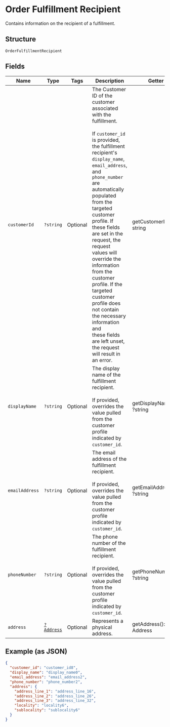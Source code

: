 
# Order Fulfillment Recipient

Contains information on the recipient of a fulfillment.

## Structure

`OrderFulfillmentRecipient`

## Fields

| Name | Type | Tags | Description | Getter | Setter |
|  --- | --- | --- | --- | --- | --- |
| `customerId` | `?string` | Optional | The Customer ID of the customer associated with the fulfillment.<br><br>If `customer_id` is provided, the fulfillment recipient's `display_name`,<br>`email_address`, and `phone_number` are automatically populated from the<br>targeted customer profile. If these fields are set in the request, the request<br>values will override the information from the customer profile. If the<br>targeted customer profile does not contain the necessary information and<br>these fields are left unset, the request will result in an error. | getCustomerId(): ?string | setCustomerId(?string customerId): void |
| `displayName` | `?string` | Optional | The display name of the fulfillment recipient.<br><br>If provided, overrides the value pulled from the customer profile indicated by `customer_id`. | getDisplayName(): ?string | setDisplayName(?string displayName): void |
| `emailAddress` | `?string` | Optional | The email address of the fulfillment recipient.<br><br>If provided, overrides the value pulled from the customer profile indicated by `customer_id`. | getEmailAddress(): ?string | setEmailAddress(?string emailAddress): void |
| `phoneNumber` | `?string` | Optional | The phone number of the fulfillment recipient.<br><br>If provided, overrides the value pulled from the customer profile indicated by `customer_id`. | getPhoneNumber(): ?string | setPhoneNumber(?string phoneNumber): void |
| `address` | [`?Address`](/doc/models/address.md) | Optional | Represents a physical address. | getAddress(): ?Address | setAddress(?Address address): void |

## Example (as JSON)

```json
{
  "customer_id": "customer_id8",
  "display_name": "display_name0",
  "email_address": "email_address2",
  "phone_number": "phone_number2",
  "address": {
    "address_line_1": "address_line_16",
    "address_line_2": "address_line_26",
    "address_line_3": "address_line_32",
    "locality": "locality6",
    "sublocality": "sublocality6"
  }
}
```

